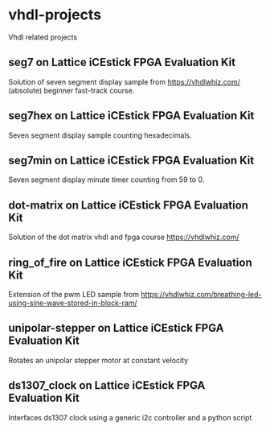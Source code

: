 # vhdl-projects
Vhdl related projects

## seg7 on Lattice iCEstick FPGA Evaluation Kit
Solution of seven segment display sample from 
https://vhdlwhiz.com/ 
(absolute) beginner fast-track course.

## seg7hex on Lattice iCEstick FPGA Evaluation Kit
Seven segment display sample counting hexadecimals.

## seg7min on Lattice iCEstick FPGA Evaluation Kit
Seven segment display minute timer counting from 59 to 0.

## dot-matrix on Lattice iCEstick FPGA Evaluation Kit
Solution of the dot matrix vhdl and fpga course 
https://vhdlwhiz.com/ 

## ring_of_fire on Lattice iCEstick FPGA Evaluation Kit
Extension of the pwm LED sample from 
https://vhdlwhiz.com/breathing-led-using-sine-wave-stored-in-block-ram/

## unipolar-stepper on Lattice iCEstick FPGA Evaluation Kit
Rotates an unipolar stepper motor at constant velocity

## ds1307_clock on Lattice iCEstick FPGA Evaluation Kit
Interfaces ds1307 clock using a generic i2c controller and a python script

